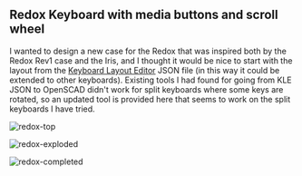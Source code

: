## Redox Keyboard with media buttons and scroll wheel

I wanted to design a new case for the Redox that was inspired both
by the Redox Rev1 case and the Iris, and I thought it would be nice to
start with the layout from the [Keyboard Layout
Editor](http://www.keyboard-layout-editor.com/) JSON file (in this way
it could be extended to other keyboards). Existing tools I had found for
going from KLE JSON to OpenSCAD didn't work for split keyboards where
some keys are rotated, so an updated tool is provided here that seems to
work on the split keyboards I have tried.

![redox-top](../images/redox-top.png)

![redox-exploded](../images/redox-exploded.png)

![redox-completed](../images/redox-completed.jpg)


